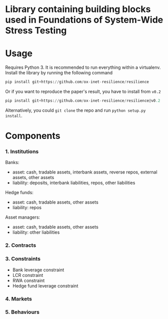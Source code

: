 # Library containing building blocks used in Foundations of System-Wide Stress Testing

# Usage

Requires Python 3. It is recommended to run everything within a virtualenv.
Install the library by running the following command
```python
pip install git+https://github.com/ox-inet-resilience/resilience
```

Or if you want to reproduce the paper's result, you have to install from `v0.2`
```python
pip install git+https://github.com/ox-inet-resilience/resilience@v0.2
```

Alternatively, you could `git clone` the repo and run `python setup.py install`.

# Components

### 1. Institutions

Banks:
- asset: cash, tradable assets, interbank assets, reverse repos, external assets, other assets
- liability: deposits, interbank liabilities, repos, other liabilities

Hedge funds:
- asset: cash, tradable assets, other assets
- liability: repos

Asset managers:
- asset: cash, tradable assets, other assets
- liability: other liabilities

### 2. Contracts

### 3. Constraints

- Bank leverage constraint
- LCR constraint
- RWA constraint
- Hedge fund leverage constraint

### 4. Markets

### 5. Behaviours

